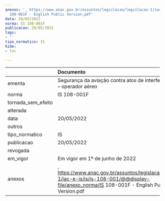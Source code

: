 ```yaml
---
anexos: ', https://www.anac.gov.br/assuntos/legislacao/legislacao-1/iac-e-is/is/is-108-001/@@display-file/anexo_norma/IS
  108-001F - English Public Version.pdf'
data: 20/05/2022
norma: IS 108-001F
publicacao: 20/05/2022
tags:
- ''
tipo_normatico: IS
hide: 
- toc 
 
---
```


|                    | Documento                                                                                                                                             |
|:-------------------|:------------------------------------------------------------------------------------------------------------------------------------------------------|
| ementa             | Segurança da aviação contra atos de interferência ilícita – operador aéreo                                                                            |
| norma              | IS 108-001F                                                                                                                                           |
| tornada_sem_efeito |                                                                                                                                                       |
| alterada           |                                                                                                                                                       |
| data               | 20/05/2022                                                                                                                                            |
| outros             |                                                                                                                                                       |
| tipo_normatico     | IS                                                                                                                                                    |
| publicacao         | 20/05/2022                                                                                                                                            |
| revogada           |                                                                                                                                                       |
| em_vigor           | Em vigor em 1º de junho de 2022                                                                                                                       |
| anexos             | , https://www.anac.gov.br/assuntos/legislacao/legislacao-1/iac-e-is/is/is-108-001/@@display-file/anexo_norma/IS 108-001F - English Public Version.pdf |